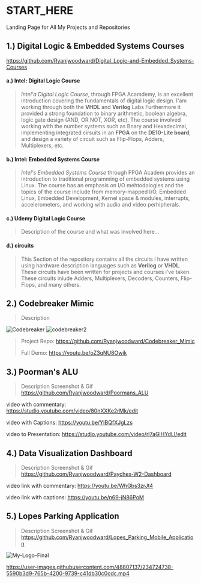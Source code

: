 # START_HERE
Landing Page for All My Projects and Repositories

## 1.) Digital Logic & Embedded Systems Courses
 https://github.com/Ryanjwoodward/Digital_Logic-and-Embedded_Systems-Courses
  
####  a.) Intel: Digital Logic Course
    
> _Intel'a Digital Logic Course_, through FPGA Acamdemy, is an excellent introduction covering the fundamentals of digital logic design. I'am working through both the **VHDL** and **Verilog** Labs Furthermore it provided a strong foundation to binary arithmetic, boolean algebra, logic gate design (AND, OR NOT, XOR, etc). The course involved working with the number systems such as Bnary and Hexadecimal, implementing integrated cirsuits in an **FPGA** on the **DE10-Lite board**, and  design a variety of circuit such as Flip-Flops, Adders, Multiplexers, etc. 

      
####  b.) Intel: Embedded Systems Course
>_Intel's Embedded Systems Course_ through FPGA Academ provides an introduction to traditional programming of embedded systems using Linux. The course has an emphasis on I/O mehtodologies and the topics of the course include from memory-mapped I/O, Embedded Linux, Embedded Development, Kernel space & modules, interrupts, accelerometers, and working with audio and video perhipherals.

#### c.) Udemy Digital Logic Course
> Description of the course and what was involved here...
 
####  d.) circuits
> This Section of the repository contains all the circuits I have written using hardware description languages such as **Verilog** or **VHDL**. These circuits have been written for projects and courses i've taken. These circuits inlude Adders, Multiplexers, Decoders, Counters, Flip-Flops, and many others.
   
## 2.) Codebreaker Mimic 
> Description

![Codebreaker](https://user-images.githubusercontent.com/48807137/234725641-3a583031-16dc-4010-8174-79c3402e56fb.gif) ![codebreaker2](https://user-images.githubusercontent.com/48807137/234727970-cbefc4ee-4eed-40e0-a196-eb9fe26335ec.jpg)
> Project Repo: https://github.com/Ryanjwoodward/Codebreaker_Mimic
> 
> Full Demo: https://youtu.be/oZ3qNU8Owik
  
## 3.) Poorman's ALU
> Description
> Screenshot & Gif
https://github.com/Ryanjwoodward/Poormans_ALU

video with commentary: https://studio.youtube.com/video/80nXXKe2rMk/edit

video with Captions: https://youtu.be/YIBQfXJgLzs

video to Presentation: https://studio.youtube.com/video/rl7aGIHYdLI/edit

## 4.) Data Visualization Dashboard
> Description
> Screenshot & Gif
https://github.com/Ryanjwoodward/Paychex-W2-Dashboard

video link with commentary: https://youtu.be/WhGbs3zrJt4

video link with captions: https://youtu.be/n69-jN86PoM

## 5.) Lopes Parking Application
> Description
> Screenshot & Gif
https://github.com/Ryanjwoodward/Lopes_Parking_Mobile_Application


![My-Logo-Final](https://user-images.githubusercontent.com/48807137/234431823-62b87718-771b-4978-8646-23dc4a23723a.png)


https://user-images.githubusercontent.com/48807137/234724738-5590b3d9-765b-4200-9739-c41db30c0cdc.mp4






